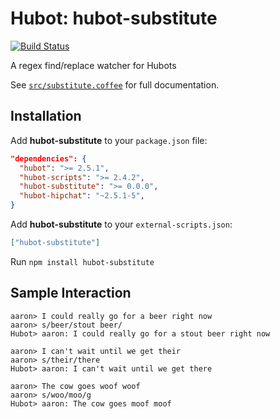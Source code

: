 # Hubot: hubot-substitute 

[![Build Status](https://travis-ci.org/aaronstaves/hubot-substitute.svg?branch=master)](https://travis-ci.org/aaronstaves/hubot-substitute)

A regex find/replace watcher for Hubots

See [`src/substitute.coffee`](src/substitute.coffee) for full documentation.

## Installation

Add **hubot-substitute** to your `package.json` file:

```json
"dependencies": {
  "hubot": ">= 2.5.1",
  "hubot-scripts": ">= 2.4.2",
  "hubot-substitute": ">= 0.0.0",
  "hubot-hipchat": "~2.5.1-5",
}
```

Add **hubot-substitute** to your `external-scripts.json`:

```json
["hubot-substitute"]
```

Run `npm install hubot-substitute`

## Sample Interaction

```
aaron> I could really go for a beer right now
aaron> s/beer/stout beer/
Hubot> aaron: I could really go for a stout beer right now
```
```
aaron> I can't wait until we get their
aaron> s/their/there
Hubot> aaron: I can't wait until we get there
```
```
aaron> The cow goes woof woof
aaron> s/woo/moo/g
Hubot> aaron: The cow goes moof moof
```
